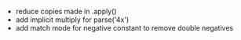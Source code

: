 - reduce copies made in .apply()
- add implicit multiply for parse('4x')
- add match mode for negative constant to remove double negatives
